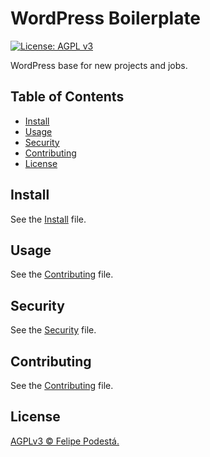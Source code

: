 # WordPress Boilerplate

[![License: AGPL v3](https://img.shields.io/badge/License-AGPL%20v3-blue.svg)](LICENSE.md)

WordPress base for new projects and jobs.

## Table of Contents

- [Install](#install)
- [Usage](#usage)
- [Security](#security)
- [Contributing](#contributing)
- [License](#license)

## Install

See the [Install](INSTALL.md) file.

## Usage

See the [Contributing](CONTRIBUTING.md) file.

## Security

See the [Security](SECURITY.md) file.

## Contributing

See the [Contributing](CONTRIBUTING.md) file.

## License

[AGPLv3 © Felipe Podestá.](LICENSE.md)